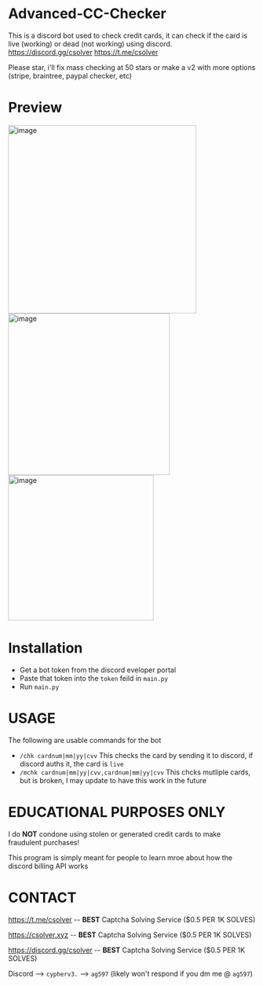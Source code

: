 # Advanced-CC-Checker
This is a discord bot used to check credit cards, it can check if the card is live (working) or dead (not working) using discord. https://discord.gg/csolver https://t.me/csolver

Please star, i'll fix mass checking at 50 stars or make a v2 with more options (stripe, braintree, paypal checker, etc)

# Preview 
<img width="383" alt="image" src="https://github.com/user-attachments/assets/57fe5c46-9774-4c0b-b35a-fb2406a134bc">
<img width="329" alt="image" src="https://github.com/user-attachments/assets/8b95f6c3-d7ed-4a86-b39e-f0d5b74a6197">
<img width="296" alt="image" src="https://github.com/user-attachments/assets/95472381-453f-402e-b346-bac536e59ce6">

# Installation 

- Get a bot token from the discord eveloper portal
- Paste that token into the `token` feild in `main.py`
- Run `main.py`

# USAGE

The following are usable commands for the bot

- `/chk cardnum|mm|yy|cvv` This checks the card by sending it to discord, if discord auths it, the card is `live`
- `/mchk cardnum|mm|yy|cvv,cardnum|mm|yy|cvv` This chcks mutliple cards, but is broken, I may update to have this work in the future

# EDUCATIONAL PURPOSES ONLY

I do **NOT** condone using stolen or generated credit cards to make fraudulent purchases!

This program is simply meant for people to learn mroe about how the discord billing API works

# CONTACT

https://t.me/csolver -- **BEST** Captcha Solving Service ($0.5 PER 1K SOLVES)

https://csolver.xyz -- **BEST** Captcha Solving Service ($0.5 PER 1K SOLVES)

https://discord.gg/csolver -- **BEST** Captcha Solving Service ($0.5 PER 1K SOLVES)

Discord --> `cypherv3.` --> `ag597` (likely won't respond if you dm me @ `ag597`)
